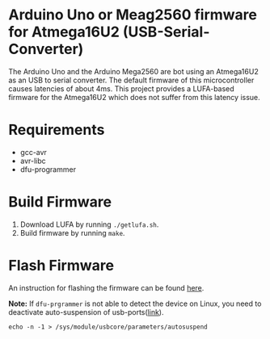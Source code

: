 # Arduino Uno or Meag2560 firmware for Atmega16U2 (USB-Serial-Converter)

The Arduino Uno and the Arduino Mega2560 are bot using an Atmega16U2 as an USB
to serial converter. The default firmware of this microcontroller causes
latencies of about 4ms. This project provides a LUFA-based firmware for the
Atmega16U2 which  does not suffer from this latency issue.

# Requirements

  - gcc-avr
  - avr-libc
  - dfu-programmer

# Build Firmware

  1. Download LUFA by running `./getlufa.sh`.
  2. Build firmware by running `make`.

# Flash Firmware

An instruction for flashing the firmware can be found
[here](https://www.arduino.cc/en/Hacking/DFUProgramming8U2).

**Note:** If `dfu-prgrammer` is not able to detect the device on Linux, you need
to deactivate auto-suspension of
usb-ports([link](https://sourceforge.net/p/dfu-programmer/mailman/message/504454/)).

```
echo -n -1 > /sys/module/usbcore/parameters/autosuspend
```
